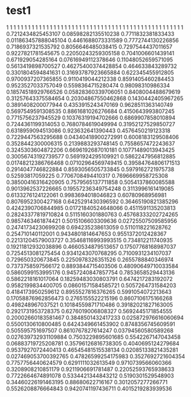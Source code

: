# test1
1
1
1
1
1
1
1
1
1
1
1
1
1
1
1
1
1
1
1
1
1
1
1
1
1
1
1
1
1
1
1
1
1
1
1
1
1
1
1
1
1
1
1
1
1
1
1
1
1
0.7212434825453107
0.08598282135510238
0.7711832381833433
0.011863457888045104
0.4461688073331589
0.7772744130226856
0.7186937321535792
0.8056646485038415
0.7297544437011657
0.9227821781545675
0.22050243259305158
0.7041006601439141
0.671929054285164
0.07616949112378646
0.11048052659571095
0.5613419898700527
0.46275400374428854
0.464633843289732
0.3301804594841631
0.31693787923665884
0.622345455912805
0.9700937207365855
0.9110419044212338
0.8591405460284453
0.9523527033757049
0.5598364715280474
0.98098310986334
0.18574518929766526
0.05828360339706051
0.8408004488679619
0.31257643375584654
0.20304867550462868
0.1430442405967265
0.3891408200077944
0.4353915243470169
0.9628511363140749
0.5697549591308535
0.8861681026276684
0.4150643993807245
0.7715756237945529
0.10376319194702666
0.6869907858010894
0.7244361199314053
0.7680784619049994
0.31952127529850727
0.6318959094513086
0.923632641390443
0.4576450219123318
0.7229447563295688
0.04340418900272991
0.6008183129508406
0.3528442300006315
0.2139883293748145
0.7558657472243637
0.3245303604872206
0.6696192687010181
0.10771489013943425
0.30056743192739577
0.5691924295109921
0.5862247956812885
0.01748212386766468
0.07102964569749415
0.39584764806171513
0.2914047746822884
0.8593056505733845
0.5979162721975738
0.52593817059225
0.7706708494410317
0.7696669958725308
0.38500416316420905
0.7579565137711858
0.5054137860085588
0.9013962537226665
0.19557236349754248
0.3113996161419085
0.6133276124122061
0.9983694018046823
0.60780968956981
0.8076952300427168
0.6425291430396592
0.36465190821385296
0.4242390706844985
0.01721840524648066
0.4511591135203813
0.28243377819710824
0.5115160301880763
0.45768333202724265
0.9857463461874421
0.5015106603309636
0.02725507509585956
0.24741734230699208
0.694235238613059
0.5110118221628762
0.254710140112001
0.9434801814647653
0.9551372012428367
0.22131204579003727
0.35468116993993515
0.734812211740935
0.19211812932038896
0.4660534879513657
0.17507768168987037
0.7254513081275454
0.9341243070768295
0.7100931234107037
0.729650320673845
0.2250978326351526
0.2655788840346974
0.7373758597566172
0.8893844715403506
0.48090649710033584
0.5860599153995176
0.9457240847857754
0.7853658529443136
0.5862218161017064
0.18259483030803791
0.6474217283192072
0.9582199834400705
0.08601571584585721
0.5057264731584203
0.4184173950259612
0.8955527816376265
0.5991054072213643
0.17058876962856473
0.2765155522215196
0.8607106175166268
0.498248967037521
0.10184559871710486
0.39182021827163005
0.2921731953728375
0.6276019006808327
0.5692445171854555
0.20002660183581467
0.3848501432417233
0.025872976616060694
0.5500130610800485
0.6424349661453902
0.8748356745609591
0.505595751697507
0.8610767827614247
0.03794560580589268
0.027639732931109884
0.7503229895601685
0.5542267147043458
0.06883719725208781
0.35796126816738305
0.4040695124279684
0.9537927072440413
0.46545481515538134
0.02085133821435281
0.027469053700392765
0.47826599254175983
0.3527692721604354
0.7757756440624579
0.6291111032613549
0.9710739566060366
0.3208908210851179
0.9211906691781487
0.22052593765938633
0.7722664674891078
0.5334421344843212
0.5190301529548903
0.34460226191463195
0.88680622716167
0.3012057277266771
0.5526208876664843
0.9420741197436711
0.4015219283939536
